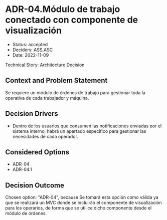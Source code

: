 # ADR-04.Módulo de trabajo conectado con componente de visualización

* Status: accepted
* Deciders: ASS,ASC
* Date: 2022-11-09

Technical Story: Architecture Decision

## Context and Problem Statement

Se requiere un módulo de órdenes de trabajo para gestionar toda la operativa de cada trabajador y máquina.

## Decision Drivers

* Dentro de los usuarios que consumen las notificaciones enviadas por el sistema interno, habrá un apartado específico para gestionar las necesidades de cada operador.

## Considered Options

* ADR-04
* ADR-04.1

## Decision Outcome

Chosen option: "ADR-04", because Se tomará esta opción como válida ya que se realizará un MVC donde se incluirán el componente de visualización para los operarios, de forma que se utilice dicho componente desde el módulo de órdenes.
